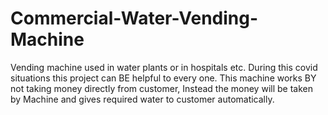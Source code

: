 # Commercial-Water-Vending-Machine
Vending machine used in water plants or in hospitals etc. During this covid situations this project can BE helpful to every one. This machine works BY not taking money directly from customer, Instead the money will be taken by Machine and gives required water to customer automatically. 
